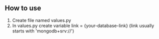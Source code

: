 ## How to use 
1. Create file named values.py
2. In values.py create variable link = {your-database-link} (link usually starts with 'mongodb+srv://')
